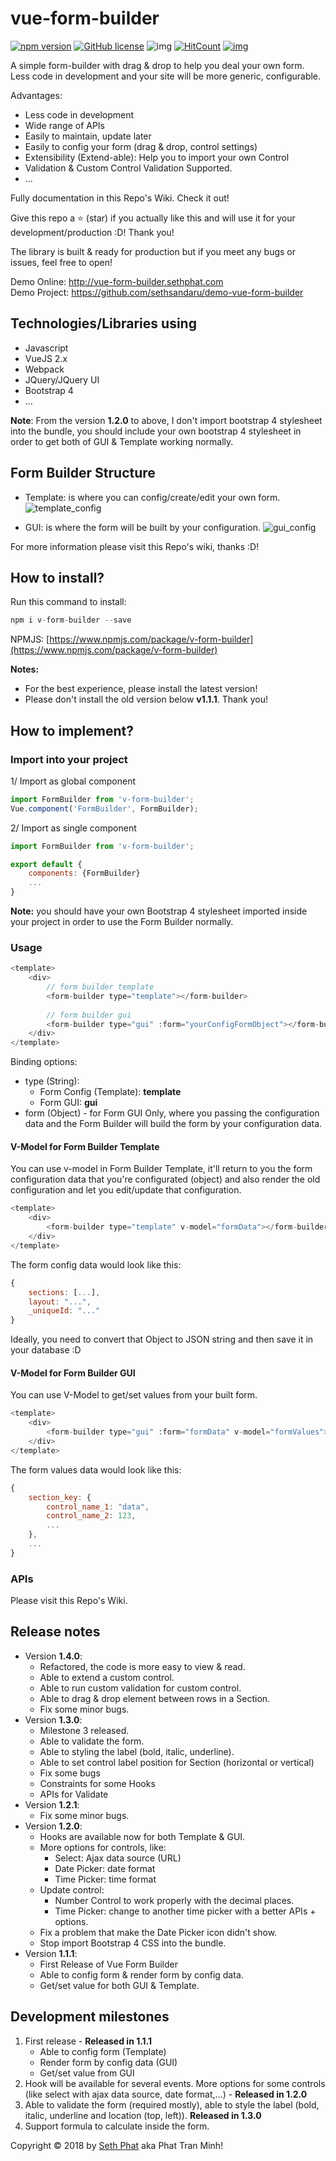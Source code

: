 # vue-form-builder
[![npm version](https://badge.fury.io/js/v-form-builder.svg)](https://www.npmjs.com/package/v-form-builder)
[![GitHub license](https://img.shields.io/github/license/sethsandaru/vue-form-builder.svg?style=flat-square)](https://github.com/sethsandaru/vue-form-builder/blob/master/LICENSE) ![img](https://img.shields.io/npm/dm/v-form-builder.svg)
[![HitCount](http://hits.dwyl.io/sethsandaru/vue-form-builder.svg)](http://hits.dwyl.io/sethsandaru/vue-form-builder)
[![img](https://img.shields.io/badge/documentation-full-green.svg?longCache=true&style=flat-square)](https://github.com/sethsandaru/vue-form-builder/wiki)

A simple form-builder with drag & drop to help you deal your own form. Less code in development and your site will be more generic, configurable.

Advantages:
- Less code in development
- Wide range of APIs
- Easily to maintain, update later
- Easily to config your form (drag & drop, control settings)
- Extensibility (Extend-able): Help you to import your own Control
- Validation & Custom Control Validation Supported.
- ...

Fully documentation in this Repo's Wiki. Check it out!

Give this repo a ⭐ (star) if you actually like this and will use it for your development/production :D! Thank you!

The library is built & ready for production but if you meet any bugs or issues, feel free to open!

Demo Online: http://vue-form-builder.sethphat.com    
Demo Project: https://github.com/sethsandaru/demo-vue-form-builder

## Technologies/Libraries using
- Javascript
- VueJS 2.x
- Webpack
- JQuery/JQuery UI
- Bootstrap 4
- ...

**Note**: From the version **1.2.0** to above, I don't import bootstrap 4 stylesheet into the bundle, you should include your own bootstrap 4 stylesheet in order
to get both of GUI & Template working normally.

## Form Builder Structure
- Template: is where you can config/create/edit your own form.
![template_config](https://i.imgur.com/Z0jP3sl.gif)

- GUI: is where the form will be built by your configuration.
![gui_config](https://i.imgur.com/0GbXcec.gif)

For more information please visit this Repo's wiki, thanks :D!

## How to install?
Run this command to install:
```php
npm i v-form-builder --save
```

NPMJS: [https://www.npmjs.com/package/v-form-builder](https://www.npmjs.com/package/v-form-builder)

**Notes:** 
- For the best experience, please install the latest version!
- Please don't install the old version below **v1.1.1**. Thank you!

## How to implement?

### Import into your project
1/ Import as global component
```javascript
import FormBuilder from 'v-form-builder';
Vue.component('FormBuilder', FormBuilder);
```

2/ Import as single component
```javascript
import FormBuilder from 'v-form-builder';

export default {
    components: {FormBuilder}
    ...
}
```

**Note:** you should have your own Bootstrap 4 stylesheet imported inside your project in order to use the Form Builder normally.

### Usage
```php
<template>
    <div>
        // form builder template
        <form-builder type="template"></form-builder>
        
        // form builder gui
        <form-builder type="gui" :form="yourConfigFormObject"></form-builder>
    </div>
</template>
```
Binding options:
- type (String):
    - Form Config (Template): **template**
    - Form GUI: **gui**
- form (Object) - for Form GUI Only, where you passing the configuration data and the Form Builder will build the form by your configuration data.

#### V-Model for Form Builder Template
You can use v-model in Form Builder Template, it'll return to you the form configuration data that you're configurated (object) and also render the old configuration and let you edit/update that configuration.
```php
<template>
    <div>
        <form-builder type="template" v-model="formData"></form-builder>
    </div>
</template>
```
The form config data would look like this:
```javascript
{
    sections: [...],
    layout: "...",
    _uniqueId: "..."
}
```

Ideally, you need to convert that Object to JSON string and then save it in your database :D

#### V-Model for Form Builder GUI
You can use V-Model to get/set values from your built form.
```php
<template>
    <div>
        <form-builder type="gui" :form="formData" v-model="formValues"></form-builder>
    </div>
</template>
```
The form values data would look like this:
```javascript
{
    section_key: {
        control_name_1: "data",
        control_name_2: 123,
        ...
    },
    ...
}
```

### APIs
Please visit this Repo's Wiki.

## Release notes
- Version **1.4.0**:
    - Refactored, the code is more easy to view & read.
    - Able to extend a custom control.
    - Able to run custom validation for custom control.
    - Able to drag & drop element between rows in a Section.
    - Fix some minor bugs.
- Version **1.3.0**:
    - Milestone 3 released.
    - Able to validate the form.
    - Able to styling the label (bold, italic, underline).
    - Able to set control label position for Section (horizontal or vertical)
    - Fix some bugs
    - Constraints for some Hooks
    - APIs for Validate
- Version **1.2.1**:
    - Fix some minor bugs.
- Version **1.2.0**:
    - Hooks are available now for both Template & GUI.
    - More options for controls, like:
        - Select: Ajax data source (URL)
        - Date Picker: date format
        - Time Picker: time format
    - Update control: 
        - Number Control to work properly with the decimal places.
        - Time Picker: change to another time picker with a better APIs + options.
    - Fix a problem that make the Date Picker icon didn't show.
    - Stop import Bootstrap 4 CSS into the bundle.
- Version **1.1.1**:
    - First Release of Vue Form Builder
    - Able to config form & render form by config data.
    - Get/set value for both GUI & Template.

## Development milestones
1. First release - **Released in 1.1.1**
    - Able to config form (Template)
    - Render form by config data (GUI)
    - Get/set value from GUI
2. Hook will be available for several events. More options for some controls (like select with ajax data source, date format,...) - **Released in 1.2.0**
3. Able to validate the form (required mostly), able to style the label (bold, italic, underline and location (top, left)). **Released in 1.3.0**
4. Support formula to calculate inside the form.

Copyright &copy; 2018 by [Seth Phat](http://sethphat.com) aka Phat Tran Minh!
